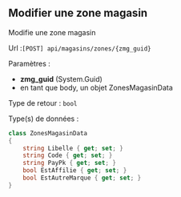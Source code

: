 ## <span id='editzonemagasin'>Modifier une zone magasin</span>

Modifie une zone magasin

Url :`[POST] api/magasins/zones/{zmg_guid}`

Paramètres : 

- **zmg_guid** (System.Guid)
- en tant que body, un objet ZonesMagasinData

Type de retour : `bool`

Type(s) de données :

```csharp
class ZonesMagasinData
{
	string Libelle { get; set; }
	string Code { get; set; }
	string PayPk { get; set; }
	bool EstAffilie { get; set; }
	bool EstAutreMarque { get; set; }
}

```

